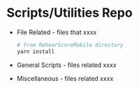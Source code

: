 # Scripts/Utilities Repo

* File Related - files that xxxx
    ```bash
    # from RehearScoreMobile directory
    yarn install

* General Scripts - files related xxxx

* Miscellaneous - files related xxxx